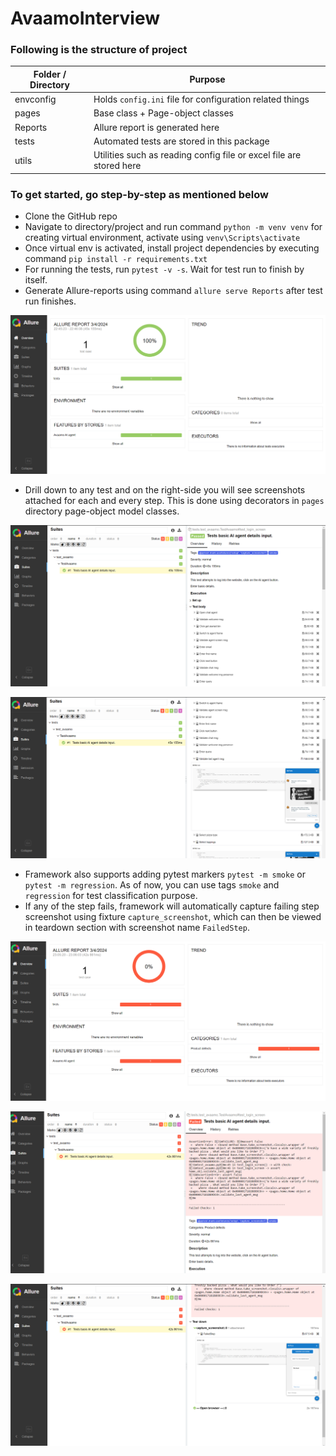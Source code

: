 # AvaamoInterview

### Following is the structure of project

| Folder / Directory | Purpose                                                             |
|--------------------|---------------------------------------------------------------------|
| envconfig          | Holds `config.ini` file for configuration related things            |
| pages              | Base class + Page-object classes                                    |
| Reports            | Allure report is generated here                                     |
| tests              | Automated tests are stored in this package                          |
| utils              | Utilities such as reading config file or excel file are stored here |

### To get started, go step-by-step as mentioned below

* Clone the GitHub repo
* Navigate to directory/project and run command `python -m venv venv` for creating virtual environment, activate
  using `venv\Scripts\activate`
* Once virtual env is activated, install project dependencies by executing command `pip install -r requirements.txt`
* For running the tests, run `pytest -v -s`. Wait for test run to finish by itself.
* Generate Allure-reports using command `allure serve Reports` after test run finishes.

![AllTestPassedReport.png](README_IMAGES%2FAllTestPassedReport.png)

* Drill down to any test and on the right-side you will see screenshots attached for each and every step. This is done
  using decorators in `pages` directory page-object model classes.

![ScreenshotForEveryStep.png](README_IMAGES%2FScreenshotForEveryStep.png)

![ScreenshotForEveryStep2.png](README_IMAGES%2FScreenshotForEveryStep2.png)

* Framework also supports adding pytest markers `pytest -m smoke` or `pytest -m regression`. As of now, you can use
  tags `smoke` and `regression` for test classification purpose.
* If any of the step fails, framework will automatically capture failing step screenshot using
  fixture `capture_screenshot`, which can then be viewed in teardown section with screenshot name `FailedStep`.

![FailingTest.png](README_IMAGES%2FFailingTest.png)

![FailingTestScreenshot.png](README_IMAGES%2FFailingTestScreenshot.png)

![FailingTestScreenshot2.png](README_IMAGES%2FFailingTestScreenshot2.png)
